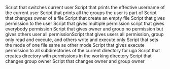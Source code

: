 Script that switches current user
Script that prints the effective username of the current user
Script that prints all the groups the user is part of
Script that changes owner of a file
Script that create an empty file
Script that gives permission to the user
Script that gives multiple permission
script that gives everybody permission
Script that gives owner and group no permission but gives others user all permissionScript that gives users all permission, group only read and execute, and others write and execute only
Script that sets the mode of one file same as other mode 
Script that gives execute permission to all subdirectories of the current directory for uga
Script that creates directory with permissions in the working directory
Script that changes group owner
Script that changes owner and group owner
